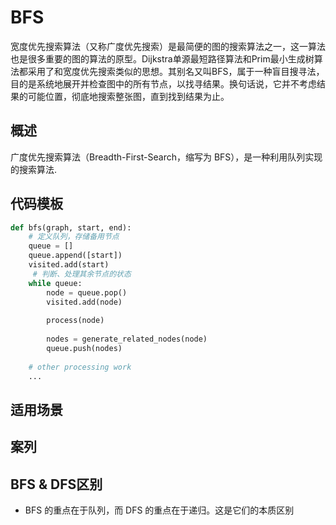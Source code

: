 # BFS 

宽度优先搜索算法（又称广度优先搜索）是最简便的图的搜索算法之一，这一算法也是很多重要的图的算法的原型。Dijkstra单源最短路径算法和Prim最小生成树算法都采用了和宽度优先搜索类似的思想。其别名又叫BFS，属于一种盲目搜寻法，目的是系统地展开并检查图中的所有节点，以找寻结果。换句话说，它并不考虑结果的可能位置，彻底地搜索整张图，直到找到结果为止。

## 概述
广度优先搜索算法（Breadth-First-Search，缩写为 BFS），是一种利用队列实现的搜索算法.

## 代码模板
```python
def bfs(graph, start, end):
    # 定义队列，存储备用节点
    queue = []
    queue.append([start])
    visited.add(start)
     # 判断、处理其余节点的状态
    while queue:
        node = queue.pop()
        visited.add(node)
        
        process(node)
        
        nodes = generate_related_nodes(node)
        queue.push(nodes)
        
    # other processing work
    ...
```

## 适用场景

## 案列



## BFS & DFS区别
* BFS 的重点在于队列，而 DFS 的重点在于递归。这是它们的本质区别